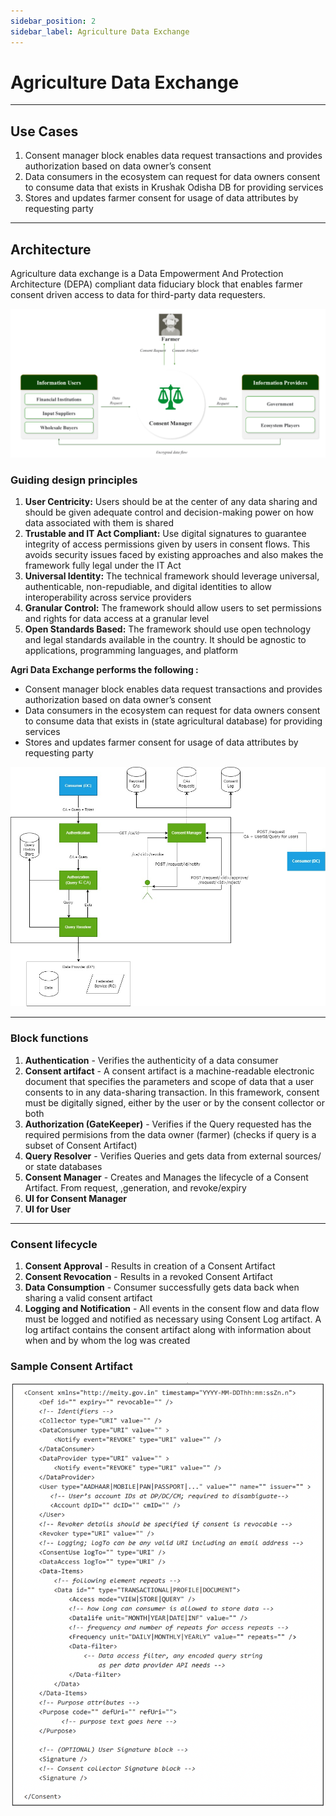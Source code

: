```yaml
---
sidebar_position: 2
sidebar_label: Agriculture Data Exchange
---
```


# Agriculture Data Exchange
---
## Use Cases

1. Consent manager block enables data request transactions and provides authorization based on data owner’s consent 
2. Data consumers in the ecosystem can request for data owners consent to consume data that exists in Krushak Odisha DB for providing services
3. Stores and updates farmer consent for usage of data attributes by requesting party
---
## Architecture

Agriculture data exchange is a Data Empowerment And Protection Architecture (DEPA) compliant data fiduciary block that enables farmer consent driven access to data for third-party data requesters.

![Agriculture Data Exchange](./images/ade1.png)

### Guiding design principles

1. **User Centricity:** Users should be at the center of any data sharing and should be given adequate control and decision-making power on how data associated with them is shared 
2. **Trustable and IT Act Compliant:** Use digital signatures to guarantee integrity of access permissions given by users in consent flows. This avoids security issues faced by existing approaches and also makes the framework fully legal under the IT Act 
3. **Universal Identity:** The technical framework should leverage universal, authenticable, non-repudiable, and digital identities to allow interoperability across service providers 
4. **Granular Control:** The framework should allow users to set permissions and rights for data access at a granular level 
5. **Open Standards Based:** The framework should use open technology and legal standards available in the country. It should be agnostic to applications, programming languages, and platform

**Agri Data Exchange performs the following :**
- Consent manager block enables data request transactions and provides authorization based on data owner’s consent
- Data consumers in the ecosystem can request for data owners consent to consume data that exists in (state agricultural database) for providing services
- Stores and updates farmer consent for usage of data attributes by requesting party

![Agriculture Data Exchange](./images/ade2.png)

---
### Block functions
1. **Authentication** - Verifies the authenticity of a data consumer
2. **Consent artifact** - A consent artifact is a machine-readable electronic document that specifies the parameters and scope of data that a user consents to in any data-sharing transaction. In this framework, consent must be digitally signed, either by the user or by the consent collector or both
3. **Authorization (GateKeeper)** - Verifies if the Query requested has the required permisions from the data owner (farmer) (checks if query is a subset of Consent Artifact)
4. **Query Resolver** - Verifies Queries and gets data from external sources/ or state databases
5. **Consent Manager** - Creates and Manages the lifecycle of a Consent Artifact. From request, ,generation, and revoke/expiry
6. **UI for Consent Manager**
7. **UI for User**

---
### Consent lifecycle
1. **Consent Approval** - Results in creation of a Consent Artifact
2. **Consent Revocation** - Results in a revoked Consent Artifact
3. **Data Consumption** - Consumer successfully gets data back when sharing a valid consent artifact
4. **Logging and Notification** - All events in the consent flow and data flow must be logged and notified as necessary using Consent Log artifact. A log artifact contains the consent artifact along with information about when and by whom the log was created

### Sample Consent Artifact 

![Sample Artifact](./images/artifect.png)
